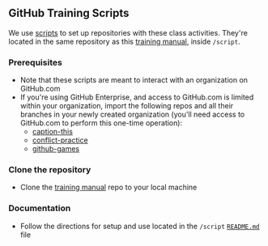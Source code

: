 ## GitHub Training Scripts

We use [scripts](https://github.com/githubtraining/training-manual/tree/main/script) to set up repositories with these class activities. They're located in the same repository as this [training manual](https://github.com/githubtraining/training-manual), inside `/script`.

### Prerequisites

- Note that these scripts are meant to interact with an organization on GitHub.com
- If you're using GitHub Enterprise, and access to GitHub.com is limited within your organization, import the following repos and all their branches in your newly created organization (you'll need access to GitHub.com to perform this one-time operation):
  - [caption-this](https://github.com/githubtraining/caption-this)
  - [conflict-practice](https://github.com/githubtraining/conflict-practice)
  - [github-games](https://github.com/githubtraining/github-games)

### Clone the repository

- Clone the [training manual](https://github.com/githubtraining/training-manual) repo to your local machine

### Documentation

- Follow the directions for setup and use located in the `/script` [`README.md`](https://github.com/githubtraining/training-manual/tree/main/script#readme) file
